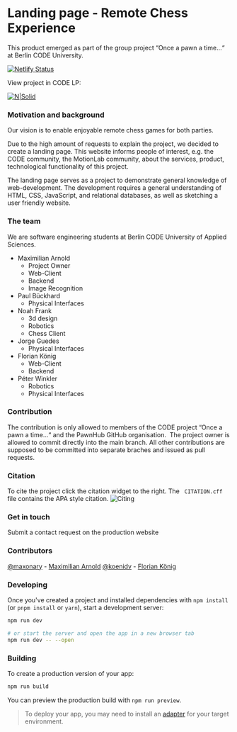 # Landing page - Remote Chess Experience
This product emerged as part of the group project “Once a pawn a time…“ at Berlin CODE University. 

[![Netlify Status](https://api.netlify.com/api/v1/badges/b7111648-e76c-498e-a25e-eeb0a45a0c49/deploy-status)](https://app.netlify.com/sites/pawnhubchess/deploys)

View project in CODE LP: 

[![N|Solid](https://logo.clearbit.com/https://code.berlin)](https://app.code.berlin/projects/cl7ah7xam785660wl8xssnw4ja)

### Motivation and background
Our vision is to enable enjoyable remote chess games for both parties.

Due to the high amount of requests to explain the project, we decided to create a landing page. This website informs people of interest, e.g. the CODE community, the MotionLab community, about the services, product, technological functionality of this project. 

The landing page serves as a project to demonstrate general knowledge of web-development. The development requires a general understanding of HTML, CSS, JavaScript, and relational databases, as well as sketching a user friendly website. 

### The team
We are software engineering students at Berlin CODE University of Applied Sciences.
- Maximilian Arnold 
    - Project Owner
    - Web-Client
    - Backend
    - Image Recognition
- Paul Bückhard
    - Physical Interfaces
- Noah Frank 
    - 3d design 
    - Robotics 
    - Chess Client
- Jorge Guedes 
    - Physical Interfaces
- Florian König	
    - Web-Client
    - Backend
- Péter Winkler	
    - Robotics
    - Physical Interfaces

### Contribution
The contribution is only allowed to members of the CODE project “Once a pawn a time…“ and the PawnHub GitHub organisation.  The project owner is allowed to commit directly into the main branch. All other contributions are supposed to be committed into separate braches and issued as pull requests. 

### Citation
To cite the project click the citation widget to the right. The ``` CITATION.cff``` file contains the APA style citation. 
![Citing](https://user-images.githubusercontent.com/62939182/197151913-4c81daf4-8e11-4951-ae82-2a76aa5fb342.png)

### Get in touch
Submit a contact request on the production website

### Contributors
[@maxonary](https://github.com/maxonary) - [Maximilian Arnold](https://www.linkedin.com/in/maximilian-arnold-787ba5197/)
[@koenidv](https://github.com/koenidv) - [Florian König](https://www.linkedin.com/in/koenidv/)

### Developing

Once you've created a project and installed dependencies with `npm install` (or `pnpm install` or `yarn`), start a development server:

```bash
npm run dev

# or start the server and open the app in a new browser tab
npm run dev -- --open
```

### Building

To create a production version of your app:

```bash
npm run build
```

You can preview the production build with `npm run preview`.

> To deploy your app, you may need to install an [adapter](https://kit.svelte.dev/docs/adapters) for your target environment.
